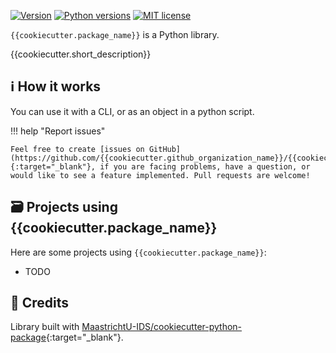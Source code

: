 [![Version](https://img.shields.io/pypi/v/{{cookiecutter.package_name}})](https://pypi.org/project/{{cookiecutter.package_name}}) [![Python versions](https://img.shields.io/pypi/pyversions/{{cookiecutter.package_name}})](https://pypi.org/project/{{cookiecutter.package_name}}) [![MIT license](https://img.shields.io/pypi/l/{{cookiecutter.package_name}})](https://github.com/{{cookiecutter.github_organization_name}}/{{cookiecutter.package_name}}/blob/main/LICENSE)

`{{cookiecutter.package_name}}` is a Python library.

{{cookiecutter.short_description}}

## ℹ️ How it works

You can use it with a CLI, or as an object in a python script.

!!! help "Report issues"

    Feel free to create [issues on GitHub](https://github.com/{{cookiecutter.github_organization_name}}/{{cookiecutter.package_name}}/issues){:target="_blank"}, if you are facing problems, have a question, or would like to see a feature implemented. Pull requests are welcome!

## 🗃️ Projects using {{cookiecutter.package_name}}

Here are some projects using `{{cookiecutter.package_name}}`:

* TODO


## 🤝 Credits

Library built with [MaastrichtU-IDS/cookiecutter-python-package](https://github.com/MaastrichtU-IDS/cookiecutter-python-package){:target="_blank"}.
